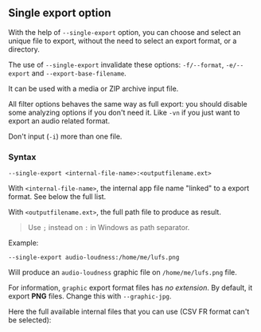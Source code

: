 ## Single export option

With the help of `--single-export` option, you can choose and select an unique file to export, without the need to select an export format, or a directory.

The use of `--single-export` invalidate these options:  `-f/--format`,  `-e/--export` and `--export-base-filename`.

It can be used with a media or ZIP archive input file.

All filter options behaves the same way as full export: you should disable some analyzing options if you don't need it. Like `-vn` if you just want to export an audio related format.

Don't input (`-i`) more than one file.

### Syntax

```
--single-export <internal-file-name>:<outputfilename.ext>
```

With `<internal-file-name>`, the internal app file name "linked" to a export format. See below the full list.

With `<outputfilename.ext>`, the full path file to produce as result.

> Use `;` instead on `:` in Windows as path separator.

Example:

```
--single-export audio-loudness:/home/me/lufs.png
```

Will produce an `audio-loudness` graphic file on `/home/me/lufs.png` file.

For information, `graphic` export format files has *no extension*. By default, it export **PNG** files. Change this with `--graphic-jpg`.

Here the full available internal files that you can use (CSV FR format can't be selected):
